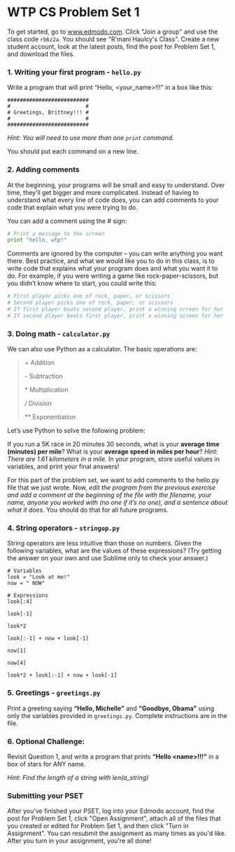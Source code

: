 # WTP CS Problem Set 1

To get started, go to www.edmodo.com. Click "Join a group" and use the class code `rb6z2a`. You should see "R'mani Haulcy's Class". Create a new student account, look at the latest posts, find the post for Problem Set 1, and download the files.
 
### 1. Writing your first program - `hello.py`

Write a program that will print “Hello, <your_name>!!!” in a box like this: 

```
##########################
#                        #
# Greetings, Brittney!!! #
#                        #
##########################
```

*Hint: You will need to use more than one `print` command.*

You should put each command on a new line. 

### 2.  Adding comments 
At the beginning, your programs will be small and easy to understand. Over time, they’ll get bigger and more complicated. Instead of having to understand what every line of code does, you can add comments to your code that explain what you were trying to do. 
 
You can add a comment using the # sign: 

``` python
# Print a message to the screen 
print "hello, wtp!"
```
Comments are ignored by the computer – you can write anything you want there. 
Best practice, and what we would like you to do in this class, is to write code that explains 
what your program does and what you want it to do. For example, if you were writing a game 
like rock-paper-scissors, but you didn’t know where to start, you could write this: 
```python
# First player picks one of rock, paper, or scissors 
# Second player picks one of rock, paper, or scissors 
# If first player beats second player, print a winning screen for her 
# If second player beats first player, print a winning screen for her 
```

### 3. Doing math - `calculator.py`
We can also use Python as a calculator. The basic operations are: 
 
> \+ Addition 
>
> \- Subtraction 
>
> \* Multiplication 
>
>\/ Division 
>
>\** Exponentiation 
 
Let’s use Python to solve the following problem: 
 
If you run a 5K race in 20 minutes 30 seconds, what is your **average time (minutes) per mile**? What is your **average speed in miles per hour**? *Hint: There are 1.61 kilometers in a mile.* In your program, store useful values in variables, and print your final answers!

For this part of the problem set, we want to add comments to the hello.py file that we just wrote. 
Now, *edit the program from the previous exercise and add a comment at the beginning of the file with 
the filename, your name, anyone you worked with (no one if it’s no one), and a sentence about what it does*. 
You should do that for all future programs. 

### 4. String operators - `stringop.py`
String operators are less intuitive than those on numbers. Given the following variables, what are the values of these expressions? (Try getting the answer on your own and use Sublime only to check your answer.)

```
# Variables
look = "Look at me!" 
now = " NOW"

# Expressions
look[:4] 
 
look[-1] 
 
look*2 
 
look[:-1] + now + look[-1]
 
now[1]
 
now[4]
 
look*2 + look[:-1] + now + look[-1] 
```

### 5. Greetings - `greetings.py`
Print  a  greeting  saying  **“Hello,  Michelle"** and  **“Goodbye,  Obama"**  using  only  the  variables  provided  in `greetings.py`.  Complete instructions are in the file.
 
### 6. Optional Challenge:
Revisit Question 1, and write a program that prints **“Hello \<name>!!!”** in a box of stars for ANY name.

*Hint: Find the length of a string with  len(a_string)*

### Submitting your PSET
After you’ve finished your PSET, log into your Edmodo account, find the post for Problem Set 1, click "Open Assignment", attach all of the files that you created or edited for Problem Set 1, and then click "Turn in Assignment". You can resubmit the assignment as many times as you'd like. After you turn in your assignment, you're all done!



